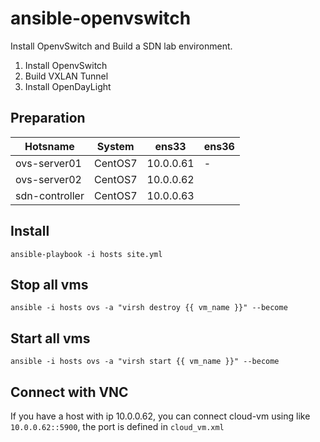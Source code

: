 # ansible-openvswitch
Install OpenvSwitch and Build a SDN lab environment.
1. Install OpenvSwitch
2. Build VXLAN Tunnel
3. Install OpenDayLight

## Preparation
|Hotsname|System|ens33|ens36|
|----|----|----|----|
|ovs-server01|	CentOS7	|10.0.0.61|	-|
|ovs-server02|	CentOS7	|10.0.0.62|	|
|sdn-controller|	CentOS7	|10.0.0.63| |


## Install
```
ansible-playbook -i hosts site.yml
```

## Stop all vms
```
ansible -i hosts ovs -a "virsh destroy {{ vm_name }}" --become
```

## Start all vms
```
ansible -i hosts ovs -a "virsh start {{ vm_name }}" --become
```

## Connect with VNC
If you have a host with ip 10.0.0.62, you can connect cloud-vm using like `10.0.0.62::5900`, the port is defined in `cloud_vm.xml`

